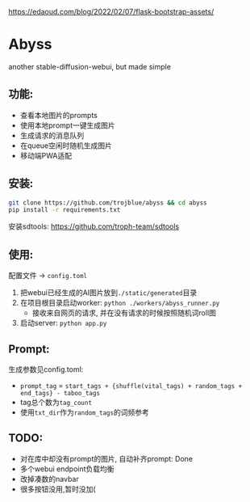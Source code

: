 https://edaoud.com/blog/2022/02/07/flask-bootstrap-assets/

# Abyss

another stable-diffusion-webui, but made simple


## 功能:
- 查看本地图片的prompts
- 使用本地prompt一键生成图片
- 生成请求的消息队列
- 在queue空闲时随机生成图片
- 移动端PWA适配


## 安装:
```bash
git clone https://github.com/trojblue/abyss && cd abyss
pip install -r requirements.txt
```
安装sdtools: https://github.com/troph-team/sdtools

## 使用:
配置文件 → `config.toml`
1. 把webui已经生成的AI图片放到`./static/generated`目录
2. 在项目根目录启动worker: `python ./workers/abyss_runner.py`
   - 接收来自网页的请求, 并在没有请求的时候按照随机词roll图 
3. 启动server: `python app.py`

## Prompt:
生成参数见config.toml:

- `prompt_tag` = `start_tags + {shuffle(vital_tags) + random_tags + end_tags} - taboo_tags`
- tag总个数为`tag_count`
- 使用`txt_dir`作为`random_tags`的词频参考


## TODO:
- 对在库中却没有prompt的图片, 自动补齐prompt: Done
- 多个webui endpoint负载均衡
- 改掉凑数的navbar
- 很多按钮没用,暂时没加(
